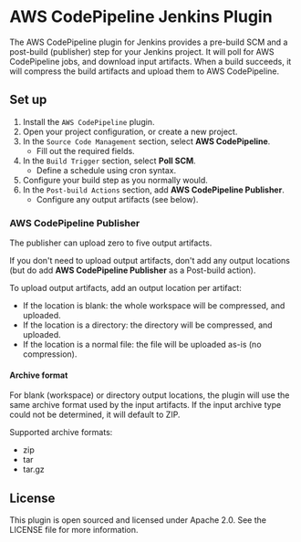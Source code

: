 # AWS CodePipeline Jenkins Plugin

The AWS CodePipeline plugin for Jenkins provides a pre-build SCM and a
post-build (publisher) step for your Jenkins project.  It will poll for AWS
CodePipeline jobs, and download input artifacts.  When a build succeeds, it
will compress the build artifacts and upload them to AWS CodePipeline.

## Set up

1. Install the `AWS CodePipeline` plugin.
2. Open your project configuration, or create a new project.
3. In the `Source Code Management` section, select **AWS CodePipeline**.
    * Fill out the required fields.
4. In the `Build Trigger` section, select **Poll SCM**.
    * Define a schedule using cron syntax.
5. Configure your build step as you normally would.
6. In the `Post-build Actions` section, add **AWS CodePipeline Publisher**.
    * Configure any output artifacts (see below).

### AWS CodePipeline Publisher

The publisher can upload zero to five output artifacts.

If you don't need to upload output artifacts, don't add any output locations
(but do add **AWS CodePipeline Publisher** as a Post-build action).

To upload output artifacts, add an output location per artifact:

* If the location is blank: the whole workspace will be compressed, and
  uploaded.
* If the location is a directory: the directory will be compressed, and
  uploaded.
* If the location is a normal file: the file will be uploaded as-is (no
  compression).

#### Archive format

For blank (workspace) or directory output locations, the plugin will use the
same archive format used by the input artifacts.  If the input archive type
could not be determined, it will default to ZIP.

Supported archive formats:

* zip
* tar
* tar.gz

## License

This plugin is open sourced and licensed under Apache 2.0. See the LICENSE file
for more information.
